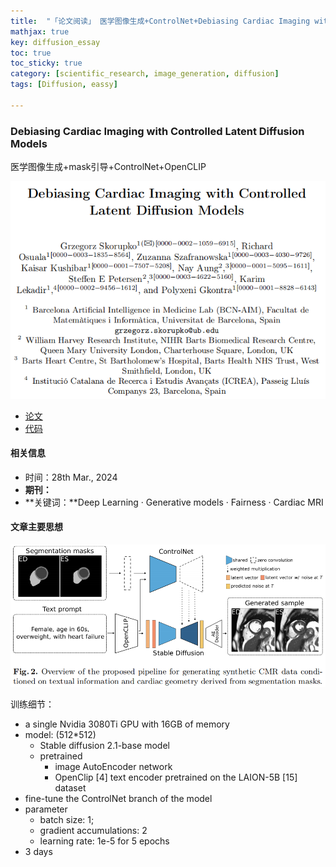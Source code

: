 ```yaml
---
title:  "「论文阅读」 医学图像生成+ControlNet+Debiasing Cardiac Imaging with Controlled Latent Diffusion Models"
mathjax: true
key: diffusion_essay
toc: true
toc_sticky: true
category: [scientific_research, image_generation, diffusion]
tags: [Diffusion, eassy]

---
```


<span id='head'></span>

### Debiasing Cardiac Imaging with Controlled Latent Diffusion Models

医学图像生成+mask引导+ControlNet+OpenCLIP

<center class="half"><img src="./../../../../../assets/img/scientific_research/扩散模型.assets/image-20240804100313336.png" alt="image-20240804100313336" style="zoom:80%;" /></center>

- [论文](https://arxiv.org/abs/2403.19508)
- [代码](https://github.com/faildeny/debiasing-cardiac-mri)

#### 相关信息

- 时间：28th Mar., 2024
- **期刊：**
- **关键词：**Deep Learning · Generative models · Fairness · Cardiac MRI

#### 文章主要思想

<center class="half"><img src="./../../../../../assets/img/scientific_research/扩散模型.assets/image-20240804100453031.png" alt="image-20240804100453031" style="zoom:80%;" /></center>

训练细节：

- a single Nvidia 3080Ti GPU with 16GB of memory
- model: (512*512)
  - Stable diffusion 2.1-base model 
  - pretrained 
    - image AutoEncoder network
    - OpenClip [4] text encoder pretrained on the LAION-5B [15] dataset
- fine-tune the ControlNet branch of the model
- parameter
  - batch size: 1;  
  - gradient accumulations: 2
  - learning rate: 1e-5 for 5 epochs
- 3 days